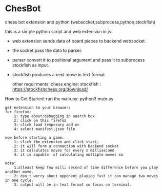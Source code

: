 # ChesBot
chess bot extension and python (websocket,subprocess,python,stockfish)

this is a simple python script and web extension in js

* web extension sends data of board pieces to backend websocket.
* the socket pass the data to parser.
* parser convert it to positional argument and pass it to subprocess stockfish as input.
* stockfish produces a next move in text format.


	other requirments:
		chess engine: stockfish : https://stockfishchess.org/download/
   
How to Get Started:
	run the main.py: 
		python3 main.py
	
	get extension to your browser:
	for firefox:
		1: type about:debugging in search box
		2: click on this firefox
		3: click load temporary add on
		4: select manifest.json file
		
	now before starting a game:
		1: click the extension and click start;
		2: it will form a connection with backend socket
		3: it calculates moves for every x millisecond 
		4: it is capable  of calculating multiple moves so 
		
	note:
		1:atleast keep few milli second of time difference before you play another move.
		2: don't worry about opponent playing fast it can manage two moves in one cycle.
		3: output will be in text format so focus on terminal.
   
   
  
